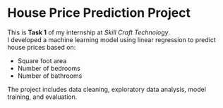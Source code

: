 # House Price Prediction Project

This is **Task 1** of my internship at *Skill Craft Technology*.  
I developed a machine learning model using linear regression to predict house prices based on:
- Square foot area
- Number of bedrooms
- Number of bathrooms

The project includes data cleaning, exploratory data analysis, model training, and evaluation.
